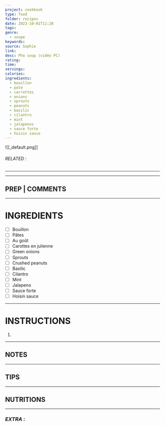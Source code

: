 ```yaml
---
project: cookbook
type: food
folder: recipes
date: 2023-10-01T11:28
tags: 
genre:
  - soupe
keywords: 
source: Sophie
link: 
desc: Pho soup (vidéo PC)
rating: 
time: 
servings: 
calories: 
ingredients:
  - bouillon
  - pate
  - carrottes
  - onions
  - sprouts
  - peanuts
  - basilic
  - cilantro
  - mint
  - jalapenos
  - sauce forte
  - hoisin sauce
---
```


![[_default.png]]
###### *RELATED* : 
---


---
## PREP | COMMENTS



---
# INGREDIENTS

- [ ] Bouillon 
- [ ] Pâtes 
- [ ] Au goût
- [ ] Carottes en julienne
- [ ] Green onions
- [ ] Sprouts
- [ ] Crushed peanuts
- [ ] Basilic
- [ ] Cilantro
- [ ] Mint
- [ ] Jalapeno 
- [ ] Sauce forte
- [ ] Hoisin sauce

---
# INSTRUCTIONS

1. 

---
## NOTES



---
## TIPS



---
## NUTRITIONS



---
### *EXTRA* :




